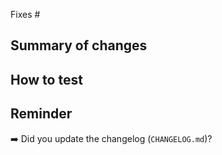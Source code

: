 Fixes #

## Summary of changes

## How to test

## Reminder
➡️ Did you update the changelog (`CHANGELOG.md`)?
